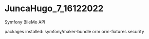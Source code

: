 # JuncaHugo_7_16122022
Symfony BileMo API

packages installed:
symfony/maker-bundle
orm
orm-fixtures
security
